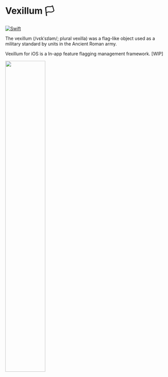 # Vexillum 🏳

[![Swift](https://github.com/iSapozhnik/Vexillum/actions/workflows/CI.yml/badge.svg?branch=main)](https://github.com/iSapozhnik/Vexillum/actions/workflows/CI.yml)

The vexillum (/vɛkˈsɪləm/; plural vexilla) was a flag-like object used as a military standard by units in the Ancient Roman army.

Vexillum for iOS is a In-app feature flagging management framework. [WIP]

<img src="https://user-images.githubusercontent.com/1089384/144769154-7b74b94c-b0a4-41f2-9411-0528373c1aa8.png" width="50%" height="50%">
